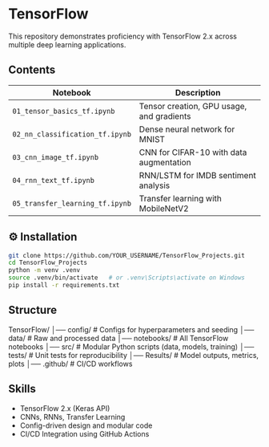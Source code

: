 # TensorFlow

This repository demonstrates proficiency with TensorFlow 2.x across multiple deep learning applications.
## Contents
| Notebook | Description |
|-----------|--------------|
| `01_tensor_basics_tf.ipynb` | Tensor creation, GPU usage, and gradients |
| `02_nn_classification_tf.ipynb` | Dense neural network for MNIST |
| `03_cnn_image_tf.ipynb` | CNN for CIFAR-10 with data augmentation |
| `04_rnn_text_tf.ipynb` | RNN/LSTM for IMDB sentiment analysis |
| `05_transfer_learning_tf.ipynb` | Transfer learning with MobileNetV2 |

## ⚙️ Installation
```bash
git clone https://github.com/YOUR_USERNAME/TensorFlow_Projects.git
cd TensorFlow_Projects
python -m venv .venv
source .venv/bin/activate   # or .venv\Scripts\activate on Windows
pip install -r requirements.txt
```

## Structure

TensorFlow/
│── config/         # Configs for hyperparameters and seeding
│── data/           # Raw and processed data
│── notebooks/      # All TensorFlow notebooks
│── src/            # Modular Python scripts (data, models, training)
│── tests/          # Unit tests for reproducibility
│── Results/        # Model outputs, metrics, plots
│── .github/        # CI/CD workflows

## Skills

- TensorFlow 2.x (Keras API)
- CNNs, RNNs, Transfer Learning
- Config-driven design and modular code
- CI/CD Integration using GitHub Actions